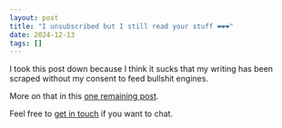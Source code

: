 ```yaml
---
layout: post
title: "I unsubscribed but I still read your stuff ❤️❤️❤️"
date: 2024-12-13
tags: []
---
```


I took this post down because I think it sucks that my writing has been scraped without my consent to feed bullshit engines.

More on that in this [one remaining post](/my-final-blog-post).

Feel free to [get in touch](/contact) if you want to chat.
